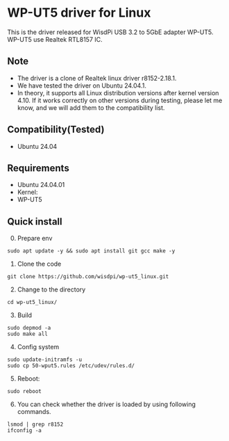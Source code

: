 # WP-UT5 driver for Linux

This is the driver released for WisdPi USB 3.2 to 5GbE adapter WP-UT5.
WP-UT5 use Realtek RTL8157 IC.

## Note
- The driver is a clone of Realtek linux driver r8152-2.18.1.
- We have tested the driver on Ubuntu 24.04.1. 
- In theory, it supports all Linux distribution versions after kernel version 4.10. If it works correctly on other versions during testing, please let me know, and we will add them to the compatibility list.

## Compatibility(Tested)
- Ubuntu 24.04


## Requirements
- Ubuntu 24.04.01
- Kernel: 
- WP-UT5

## Quick install
0. Prepare env

`sudo apt update -y && sudo apt install git gcc make -y`

1. Clone the code

`git clone https://github.com/wisdpi/wp-ut5_linux.git`

2. Change to the directory

`cd wp-ut5_linux/`

3. Build

```
sudo depmod -a
sudo make all
```

4. Config system

```
sudo update-initramfs -u
sudo cp 50-wput5.rules /etc/udev/rules.d/

```

5. Reboot:

`sudo reboot`

6. You can check whether the driver is loaded by using following commands.

```
lsmod | grep r8152
ifconfig -a
```
